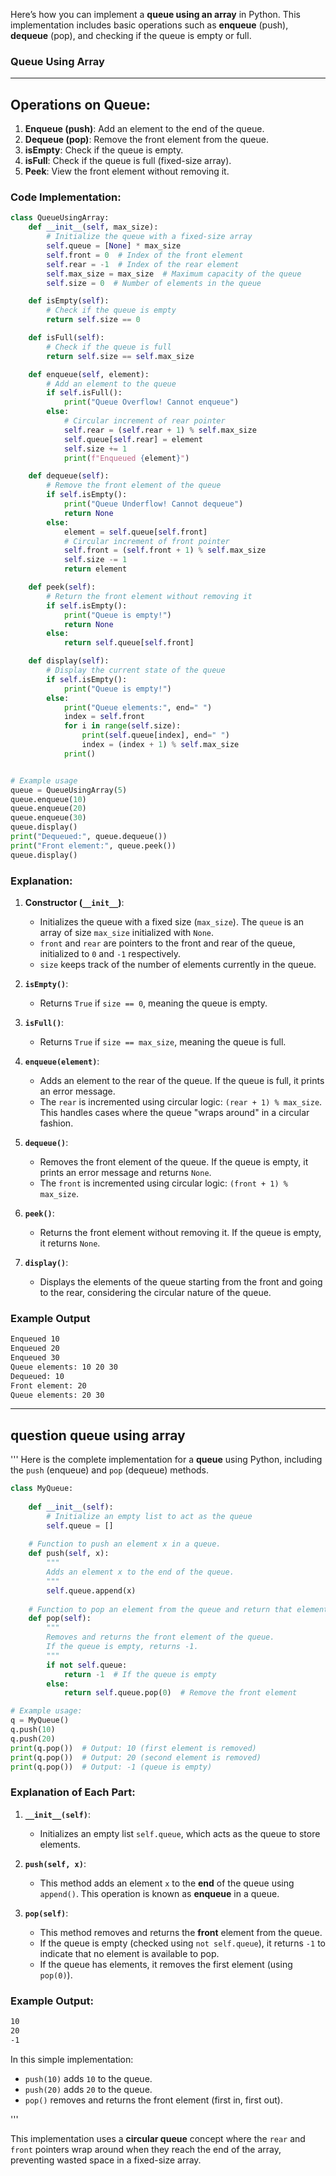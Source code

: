 Here’s how you can implement a **queue using an array** in Python. This implementation includes basic operations such as **enqueue** (push), **dequeue** (pop), and checking if the queue is empty or full.

### Queue Using Array

---

## Operations on Queue:
1. **Enqueue (push)**: Add an element to the end of the queue.
2. **Dequeue (pop)**: Remove the front element from the queue.
3. **isEmpty**: Check if the queue is empty.
4. **isFull**: Check if the queue is full (fixed-size array).
5. **Peek**: View the front element without removing it.

### Code Implementation:

```python
class QueueUsingArray:
    def __init__(self, max_size):
        # Initialize the queue with a fixed-size array
        self.queue = [None] * max_size
        self.front = 0  # Index of the front element
        self.rear = -1  # Index of the rear element
        self.max_size = max_size  # Maximum capacity of the queue
        self.size = 0  # Number of elements in the queue

    def isEmpty(self):
        # Check if the queue is empty
        return self.size == 0

    def isFull(self):
        # Check if the queue is full
        return self.size == self.max_size

    def enqueue(self, element):
        # Add an element to the queue
        if self.isFull():
            print("Queue Overflow! Cannot enqueue")
        else:
            # Circular increment of rear pointer
            self.rear = (self.rear + 1) % self.max_size
            self.queue[self.rear] = element
            self.size += 1
            print(f"Enqueued {element}")

    def dequeue(self):
        # Remove the front element of the queue
        if self.isEmpty():
            print("Queue Underflow! Cannot dequeue")
            return None
        else:
            element = self.queue[self.front]
            # Circular increment of front pointer
            self.front = (self.front + 1) % self.max_size
            self.size -= 1
            return element

    def peek(self):
        # Return the front element without removing it
        if self.isEmpty():
            print("Queue is empty!")
            return None
        else:
            return self.queue[self.front]

    def display(self):
        # Display the current state of the queue
        if self.isEmpty():
            print("Queue is empty!")
        else:
            print("Queue elements:", end=" ")
            index = self.front
            for i in range(self.size):
                print(self.queue[index], end=" ")
                index = (index + 1) % self.max_size
            print()


# Example usage
queue = QueueUsingArray(5)
queue.enqueue(10)
queue.enqueue(20)
queue.enqueue(30)
queue.display()
print("Dequeued:", queue.dequeue())
print("Front element:", queue.peek())
queue.display()
```

### Explanation:

1. **Constructor (`__init__`)**: 
   - Initializes the queue with a fixed size (`max_size`). The `queue` is an array of size `max_size` initialized with `None`.
   - `front` and `rear` are pointers to the front and rear of the queue, initialized to `0` and `-1` respectively.
   - `size` keeps track of the number of elements currently in the queue.

2. **`isEmpty()`**:
   - Returns `True` if `size == 0`, meaning the queue is empty.

3. **`isFull()`**:
   - Returns `True` if `size == max_size`, meaning the queue is full.

4. **`enqueue(element)`**:
   - Adds an element to the rear of the queue. If the queue is full, it prints an error message.
   - The `rear` is incremented using circular logic: `(rear + 1) % max_size`. This handles cases where the queue "wraps around" in a circular fashion.

5. **`dequeue()`**:
   - Removes the front element of the queue. If the queue is empty, it prints an error message and returns `None`.
   - The `front` is incremented using circular logic: `(front + 1) % max_size`.

6. **`peek()`**:
   - Returns the front element without removing it. If the queue is empty, it returns `None`.

7. **`display()`**:
   - Displays the elements of the queue starting from the front and going to the rear, considering the circular nature of the queue.

### Example Output

```bash
Enqueued 10
Enqueued 20
Enqueued 30
Queue elements: 10 20 30 
Dequeued: 10
Front element: 20
Queue elements: 20 30 
```

---



## question queue using array
'''
Here is the complete implementation for a **queue** using Python, including the `push` (enqueue) and `pop` (dequeue) methods. 

```python
class MyQueue:
    
    def __init__(self):
        # Initialize an empty list to act as the queue
        self.queue = []
    
    # Function to push an element x in a queue.
    def push(self, x):
        """
        Adds an element x to the end of the queue.
        """
        self.queue.append(x)
    
    # Function to pop an element from the queue and return that element.
    def pop(self): 
        """
        Removes and returns the front element of the queue. 
        If the queue is empty, returns -1.
        """
        if not self.queue:
            return -1  # If the queue is empty
        else:
            return self.queue.pop(0)  # Remove the front element

# Example usage:
q = MyQueue()
q.push(10)
q.push(20)
print(q.pop())  # Output: 10 (first element is removed)
print(q.pop())  # Output: 20 (second element is removed)
print(q.pop())  # Output: -1 (queue is empty)
```

### Explanation of Each Part:

1. **`__init__(self)`**:
   - Initializes an empty list `self.queue`, which acts as the queue to store elements.

2. **`push(self, x)`**:
   - This method adds an element `x` to the **end** of the queue using `append()`. This operation is known as **enqueue** in a queue.

3. **`pop(self)`**:
   - This method removes and returns the **front** element from the queue.
   - If the queue is empty (checked using `not self.queue`), it returns `-1` to indicate that no element is available to pop.
   - If the queue has elements, it removes the first element (using `pop(0)`).

### Example Output:

```bash
10
20
-1
```

In this simple implementation:
- `push(10)` adds `10` to the queue.
- `push(20)` adds `20` to the queue.
- `pop()` removes and returns the front element (first in, first out).

'''

This implementation uses a **circular queue** concept where the `rear` and `front` pointers wrap around when they reach the end of the array, preventing wasted space in a fixed-size array.